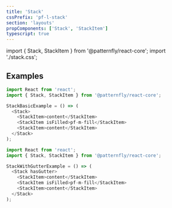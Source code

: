 ```yaml
---
title: 'Stack'
cssPrefix: 'pf-l-stack'
section: 'layouts'
propComponents: ['Stack', 'StackItem']
typescript: true
---
```


import { Stack, StackItem } from '@patternfly/react-core';
import './stack.css';

## Examples
```js title=Basic
import React from 'react';
import { Stack, StackItem } from '@patternfly/react-core';

StackBasicExample = () => (
  <Stack>
    <StackItem>content</StackItem>
    <StackItem isFilled>pf-m-fill</StackItem>
    <StackItem>content</StackItem>
  </Stack>
);
```

```js title=With-gutter
import React from 'react';
import { Stack, StackItem } from '@patternfly/react-core';

StackWithGutterExample = () => (
  <Stack hasGutter>
    <StackItem>content</StackItem>
    <StackItem isFilled>pf-m-fill</StackItem>
    <StackItem>content</StackItem>
  </Stack>
);
```
